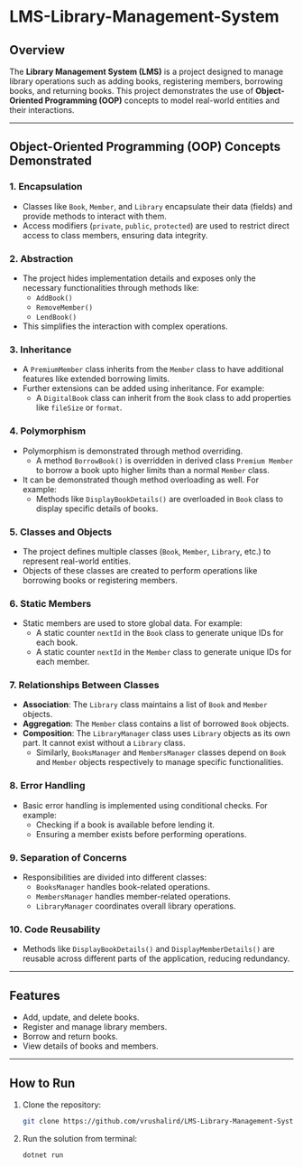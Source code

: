 # LMS-Library-Management-System

## Overview
The **Library Management System (LMS)** is a project designed to manage library operations such as adding books, registering members, borrowing books, and returning books. This project demonstrates the use of **Object-Oriented Programming (OOP)** concepts to model real-world entities and their interactions.

---

## Object-Oriented Programming (OOP) Concepts Demonstrated

### 1. Encapsulation
- Classes like `Book`, `Member`, and `Library` encapsulate their data (fields) and provide methods to interact with them.
- Access modifiers (`private`, `public`, `protected`) are used to restrict direct access to class members, ensuring data integrity.

### 2. Abstraction
- The project hides implementation details and exposes only the necessary functionalities through methods like:
  - `AddBook()`
  - `RemoveMember()`
  - `LendBook()`
- This simplifies the interaction with complex operations.

### 3. Inheritance
- A `PremiumMember` class inherits from the `Member` class to have additional features like extended borrowing limits.
- Further extensions can be added using inheritance. For example:
    - A `DigitalBook` class can inherit from the `Book` class to add properties like `fileSize` or `format`.

### 4. Polymorphism
- Polymorphism is demonstrated through method overriding. 
  - A method `BorrowBook()` is overridden in derived class `Premium Member` to borrow a book upto higher limits than a normal `Member` class.
- It can be demonstrated though method overloading as well. For example:
  - Methods like `DisplayBookDetails()` are overloaded in `Book` class to display specific details of books.

### 5. Classes and Objects
- The project defines multiple classes (`Book`, `Member`, `Library`, etc.) to represent real-world entities.
- Objects of these classes are created to perform operations like borrowing books or registering members.

### 6. Static Members
- Static members are used to store global data. For example:
  - A static counter `nextId` in the `Book` class to generate unique IDs for each book.
  - A static counter `nextId` in the `Member` class to generate unique IDs for each member.

### 7. Relationships Between Classes
- **Association**: The `Library` class maintains a list of `Book` and `Member` objects.
- **Aggregation**: The `Member` class contains a list of borrowed `Book` objects.
- **Composition**: The `LibraryManager` class uses `Library` objects as its own part. It cannot exist without a `Library` class.
    - Similarly, `BooksManager` and `MembersManager` classes depend on `Book` and `Member` objects respectively to manage specific functionalities.

### 8. Error Handling
- Basic error handling is implemented using conditional checks. For example:
  - Checking if a book is available before lending it.
  - Ensuring a member exists before performing operations.

### 9. Separation of Concerns
- Responsibilities are divided into different classes:
  - `BooksManager` handles book-related operations.
  - `MembersManager` handles member-related operations.
  - `LibraryManager` coordinates overall library operations.

### 10. Code Reusability
- Methods like `DisplayBookDetails()` and `DisplayMemberDetails()` are reusable across different parts of the application, reducing redundancy.

---

## Features
- Add, update, and delete books.
- Register and manage library members.
- Borrow and return books.
- View details of books and members.

---

## How to Run
1. Clone the repository:
   ```bash
   git clone https://github.com/vrushalird/LMS-Library-Management-System.git
2. Run the solution from terminal:
   ```bash
   dotnet run